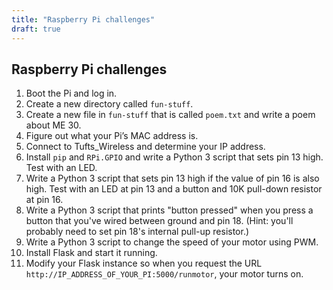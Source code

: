```yaml
---
title: "Raspberry Pi challenges"
draft: true
---
```


## Raspberry Pi challenges

1. Boot the Pi and log in.
2. Create a new directory called `fun-stuff`.
3. Create a new file in `fun-stuff` that is called `poem.txt` and write a poem about ME 30.
4. Figure out what your Pi’s MAC address is.
5. Connect to Tufts_Wireless and determine your IP address.
6. Install `pip` and `RPi.GPIO` and write a Python 3 script that sets pin 13 high. Test with an LED.
7. Write a Python 3 script that sets pin 13 high if the value of pin 16 is also high. Test with an LED at pin 13 and a button and 10K pull-down resistor at pin 16.
8. Write a Python 3 script that prints "button pressed" when you press a button that you've wired between ground and pin 18. (Hint: you'll probably need to set pin 18's internal pull-up resistor.)
9. Write a Python 3 script to change the speed of your motor using PWM.
10. Install Flask and start it running.
11. Modify your Flask instance so when you request the URL `http://IP_ADDRESS_OF_YOUR_PI:5000/runmotor`, your motor turns on.
